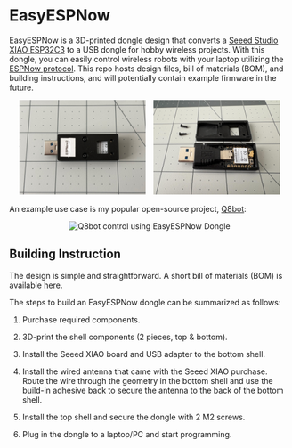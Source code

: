 # EasyESPNow

EasyESPNow is a 3D-printed dongle design that converts a [Seeed Studio XIAO ESP32C3](https://www.seeedstudio.com/Seeed-XIAO-ESP32C3-p-5431.html) to a USB dongle for hobby wireless projects. With this dongle, you can easily control wireless robots with your laptop utilizing the [ESPNow protocol](https://www.espressif.com/en/solutions/low-power-solutions/esp-now). This repo hosts design files, bill of materials (BOM), and building instructions, and will potentially contain example firmware in the future.

<p align="center">
  <img src="documentation_public/USBA_Image.jpg" alt="Image 1" width="45%" style="margin-right: 1%;">
  <img src="documentation_public/USBA_Breakdown.jpg" alt="Image 2" width="45%" style="margin-left: 1%;">
</p>


An example use case is my popular open-source project, [Q8bot](https://github.com/EricYufengWu/q8bot):

<p align="center">
  <img src="documentation_public/Example.gif" alt="Q8bot control using EasyESPNow Dongle">
</p>

## Building Instruction
The design is simple and straightforward. A short bill of materials (BOM) is available [here](https://docs.google.com/spreadsheets/d/1V8coFRCDSXpK4gbwrFuEnwwwXwfb0ANbZXYGAyK8Xq8/edit?usp=sharing). 

The steps to build an EasyESPNow dongle can be summarized as follows:
1. Purchase required components.

2. 3D-print the shell components (2 pieces, top & bottom).

3. Install the Seeed XIAO board and USB adapter to the bottom shell.

4. Install the wired antenna that came with the Seeed XIAO purchase. Route the wire through the geometry in the bottom shell and use the build-in adhesive back to secure the antenna to the back of the bottom shell.

5. Install the top shell and secure the dongle with 2 M2 screws.

6. Plug in the dongle to a laptop/PC and start programming.
